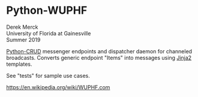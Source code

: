 # Python-WUPHF

Derek Merck  
University of Florida at Gainesville  
Summer 2019  

[Python-CRUD][] messenger endpoints and dispatcher daemon for channeled broadcasts.  Converts generic endpoint "Items" into messages using [Jinja2][] templates.

[python-crud]: https://github.com/derekmerck/pycrud
[jinja2]: https://palletsprojects.com/p/jinja/

See "tests" for sample use cases.

<https://en.wikipedia.org/wiki/WUPHF.com>
